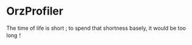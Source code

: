 OrzProfiler
===========
The time of life is short ; to spend that shortness basely, it would be too long！

